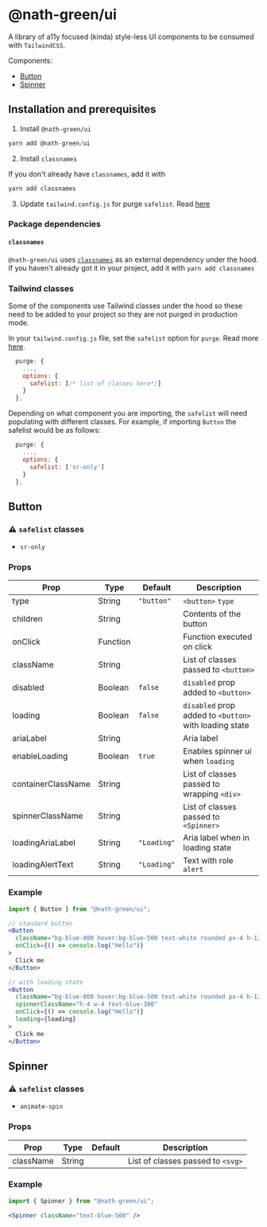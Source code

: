 # @nath-green/ui

A library of a11y focused (kinda) style-less UI components to be consumed with `TailwindCSS`.

Components:
- [Button](#user-content-button)
- [Spinner](#user-content-spinner)

## Installation and prerequisites

1. Install `@nath-green/ui`

```js
yarn add @nath-green/ui
```

2. Install `classnames`

If you don't already have `classnames`, add it with 

```js
yarn add classnames
```

3. Update `tailwind.config.js` for purge `safelist`. Read [here](#user-content-tailwindclasses)

### Package dependencies

#### `classnames`

`@nath-green/ui` uses [`classnames`](https://www.npmjs.com/package/classnames) as an external dependency under the hood. If you haven't already got it in your project, add it with `yarn add classnames`

### Tailwind classes

Some of the components use Tailwind classes under the hood so these need to be added to your project so they are not purged in production mode.

In your `tailwind.config.js` file, set the `safelist` option for `purge`. Read more [here](https://tailwindcss.com/docs/optimizing-for-production#purge-css-options).

```js
  purge: {
    ...,
    options: {
      safelist: [/* list of classes here*/]
    }
  },
```

Depending on what component you are importing, the `safelist` will need populating with different classes. For example, if importing `Button` the safelist would be as follows:

```js
  purge: {
    ...,
    options: {
      safelist: ['sr-only']
    }
  },
```

## Button

### ⚠ `safelist` classes

- `sr-only`

### Props

| Prop               | Type     | Default     | Description                                            |
| ------------------ | -------- | ----------- | ------------------------------------------------------ |
| type               | String   | `"button"`  | `<button>` `type`                                      |
| children           | String   |             | Contents of the button                                 |
| onClick            | Function |             | Function executed on click                             |
| className          | String   |             | List of classes passed to `<button>`                   |
| disabled           | Boolean  | `false`     | `disabled` prop added to `<button>`                    |
| loading            | Boolean  | `false`     | `disabled` prop added to `<button>` with loading state |
| ariaLabel          | String   |             | Aria label                                             |
| enableLoading      | Boolean  | `true`      | Enables spinner ui when `loading`                      |
| containerClassName | String   |             | List of classes passed to wrapping `<div>`             |
| spinnerClassName   | String   |             | List of classes passed to `<Spinner>`                  |
| loadingAriaLabel   | String   | `"Loading"` | Aria label when in loading state                       |
| loadingAlertText   | String   | `"Loading"` | Text with role `alert`                                 |

### Example

```jsx
import { Button } from "@nath-green/ui";

// standard button
<Button
  className="bg-blue-800 hover:bg-blue-500 text-white rounded px-4 h-12"
  onClick={() => console.log("Hello")}
>
  Click me
</Button>

// with loading state
<Button
  className="bg-blue-800 hover:bg-blue-500 text-white rounded px-4 h-12"
  spinnerClassName="h-4 w-4 text-blue-300"
  onClick={() => console.log("Hello")}
  loading={loading}
>
  Click me
</Button>
```

## Spinner

### ⚠ `safelist` classes

- `animate-spin`

### Props

| Prop      | Type   | Default | Description                       |
| --------- | ------ | ------- | --------------------------------- |
| className | String |         | List of classes passed to `<svg>` |

### Example

```jsx
import { Spinner } from "@nath-green/ui";

<Spinner className="text-blue-500" />
```
